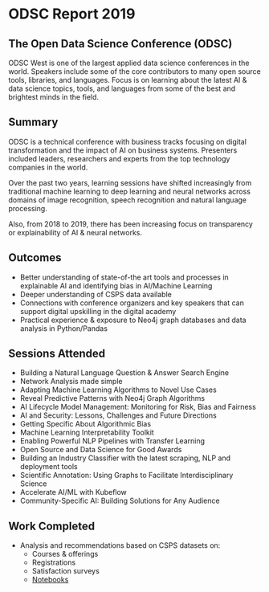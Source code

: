 # ODSC Report 2019

## The Open Data Science Conference (ODSC)

ODSC West is one of the largest applied data science conferences in the world. Speakers include some of the core contributors to many open source tools, libraries, and languages. Focus is on learning about the latest AI & data science topics, tools, and languages from some of the best and brightest minds in the field.

## Summary

ODSC is a technical conference with business tracks focusing on digital transformation and the impact of AI on business systems. Presenters included leaders, researchers and experts from the top technology companies in the world.

Over the past two years, learning sessions have shifted increasingly from traditional machine learning to deep learning and neural networks across domains of image recognition, speech recognition and natural language processing.

Also, from 2018 to 2019, there has been increasing focus on transparency or explainability of AI & neural networks.

## Outcomes

* Better understanding of state-of-the art tools and processes in explainable AI and identifying bias in AI/Machine Learning
* Deeper understanding of CSPS data available
* Connections with conference organizers and key speakers that can support digital upskilling in the digital academy
* Practical experience & exposure to Neo4j graph databases and data analysis in Python/Pandas


## Sessions Attended

* Building a Natural Language Question & Answer Search Engine
* Network Analysis made simple
* Adapting Machine Learning Algorithms to Novel Use Cases
* Reveal Predictive Patterns with Neo4j Graph Algorithms
* AI Lifecycle Model Management: Monitoring for Risk, Bias and Fairness
* AI and Security: Lessons, Challenges and Future Directions
* Getting Specific About Algorithmic Bias
* Machine Learning Interpretability Toolkit
* Enabling Powerful NLP Pipelines with Transfer Learning
* Open Source and Data Science for Good Awards
* Building an Industry Classifier with the latest scraping, NLP and deployment tools
* Scientific Annotation: Using Graphs to Facilitate Interdisciplinary Science
* Accelerate AI/ML with Kubeflow
* Community-Specific AI: Building Solutions for Any Audience

## Work Completed

* Analysis and recommendations based on CSPS datasets on:
	* Courses & offerings
	* Registrations
	* Satisfaction surveys
	* [Notebooks](https://github.com/ToferC/csps_data_notebooks)


